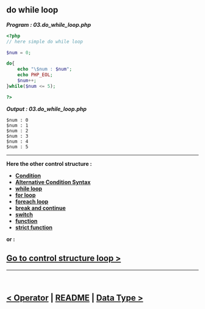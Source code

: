## do while loop
***Program : 03.do_while_loop.php***
```php
<?php
// here simple do while loop

$num = 0;

do{
    echo "\$num : $num";
    echo PHP_EOL;
    $num++;
}while($num <= 5);

?>
```

***Output : 03.do_while_loop.php***
```
$num : 0
$num : 1
$num : 2
$num : 3
$num : 4
$num : 5
```

<hr />

**Here the other control structure :**

- **[Condition](./00.condition.md)**
- **[Alternative Condition Syntax](./01.aleternative_condition_syntax.md)**
- **[while loop](./02.while_loop.md)**
- **[for loop](./04.for_loop.md)**
- **[foreach loop](./05.foreach_loop.md)**
- **[break and continue](./06.break_and_continue.md)**
- **[switch](./07.switch.md)**
- **[function](./08.function.md)**
- **[strict function](./09.strict_function.md)**

**or :**

[Go to control structure loop >](./../03.control_structure.md)
-----------------------------------------------------------

<hr />
<br />

[< Operator](./../02.operator.md) | [README](./../README.md) | [Data Type >](./../04.data_type.md)
----